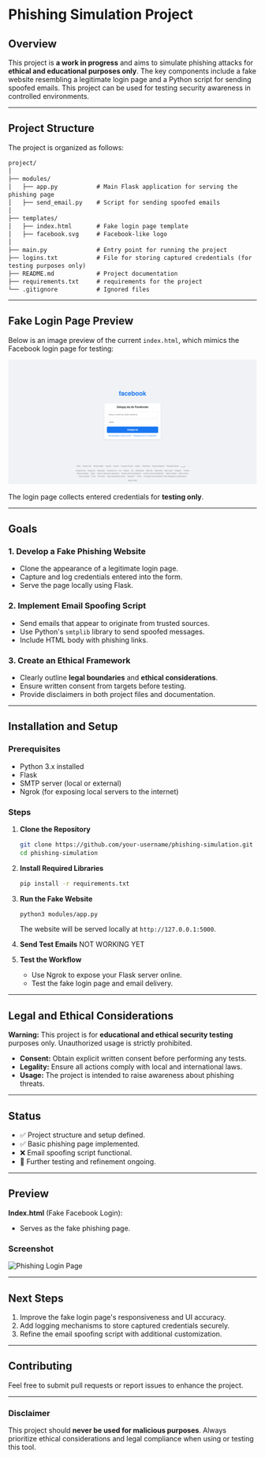 
# Phishing Simulation Project

## Overview
This project is **a work in progress** and aims to simulate phishing attacks for **ethical and educational purposes only**. The key components include a fake website resembling a legitimate login page and a Python script for sending spoofed emails. This project can be used for testing security awareness in controlled environments.

---

## Project Structure
The project is organized as follows:
```
project/
│
├── modules/
│   ├── app.py           # Main Flask application for serving the phishing page
│   ├── send_email.py    # Script for sending spoofed emails
│
├── templates/
│   ├── index.html       # Fake login page template
│   ├── facebook.svg     # Facebook-like logo
│
├── main.py              # Entry point for running the project
├── logins.txt           # File for storing captured credentials (for testing purposes only)
├── README.md            # Project documentation
├── requirements.txt     # requirements for the project
└── .gitignore           # Ignored files
```

---

## Fake Login Page Preview
Below is an image preview of the current `index.html`, which mimics the Facebook login page for testing:

![Fake Facebook Login](imgs/image.png)

The login page collects entered credentials for **testing only**.

---

## Goals

### 1. Develop a Fake Phishing Website
- Clone the appearance of a legitimate login page.
- Capture and log credentials entered into the form.
- Serve the page locally using Flask.

### 2. Implement Email Spoofing Script
- Send emails that appear to originate from trusted sources.
- Use Python's `smtplib` library to send spoofed messages.
- Include HTML body with phishing links.

### 3. Create an Ethical Framework
- Clearly outline **legal boundaries** and **ethical considerations**.
- Ensure written consent from targets before testing.
- Provide disclaimers in both project files and documentation.

---

## Installation and Setup

### Prerequisites
- Python 3.x installed
- Flask
- SMTP server (local or external)
- Ngrok (for exposing local servers to the internet)

### Steps
1. **Clone the Repository**
   ```bash
   git clone https://github.com/your-username/phishing-simulation.git
   cd phishing-simulation
   ```

2. **Install Required Libraries**
   ```bash
   pip install -r requirements.txt
   ```

3. **Run the Fake Website**
   ```bash
   python3 modules/app.py
   ```
   The website will be served locally at `http://127.0.0.1:5000`.


4. **Send Test Emails**
   NOT WORKING YET

5. **Test the Workflow**
   - Use Ngrok to expose your Flask server online.
   - Test the fake login page and email delivery.

---

## Legal and Ethical Considerations
**Warning:** This project is for **educational and ethical security testing** purposes only. Unauthorized usage is strictly prohibited.

- **Consent:** Obtain explicit written consent before performing any tests.
- **Legality:** Ensure all actions comply with local and international laws.
- **Usage:** The project is intended to raise awareness about phishing threats.

---

## Status
- ✅ Project structure and setup defined.
- ✅ Basic phishing page implemented.
- ❌ Email spoofing script functional.
- 🔧 Further testing and refinement ongoing.

---

## Preview
**Index.html** (Fake Facebook Login):
- Serves as the fake phishing page.

### Screenshot
![Phishing Login Page](obraz.png)

---

## Next Steps
1. Improve the fake login page's responsiveness and UI accuracy.
2. Add logging mechanisms to store captured credentials securely.
3. Refine the email spoofing script with additional customization.

---

## Contributing
Feel free to submit pull requests or report issues to enhance the project.

---

### Disclaimer
This project should **never be used for malicious purposes**. Always prioritize ethical considerations and legal compliance when using or testing this tool.
